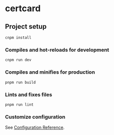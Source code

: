 # certcard

## Project setup
```
cnpm install
```

### Compiles and hot-reloads for development
```
cnpm run dev
```

### Compiles and minifies for production
```
pnpm run build
```

### Lints and fixes files
```
pnpm run lint
```

### Customize configuration
See [Configuration Reference](https://cli.vuejs.org/config/).
